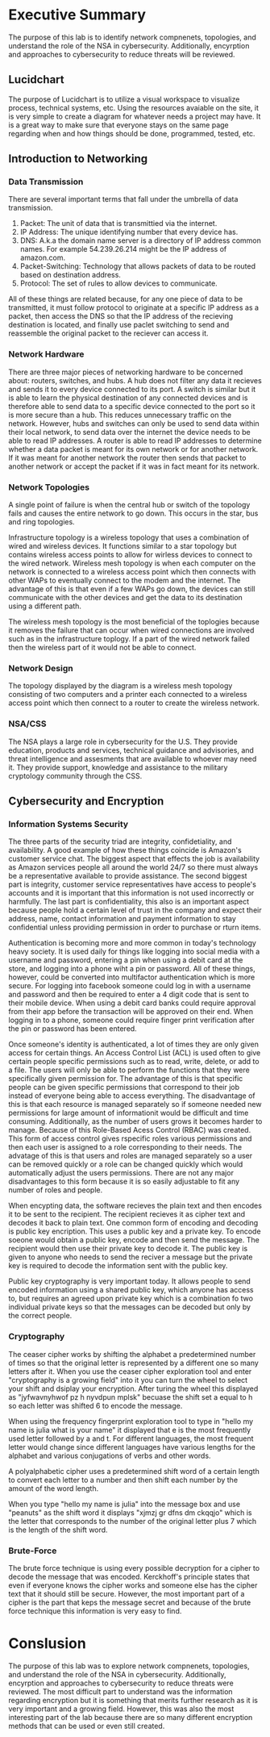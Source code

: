 # Executive Summary
The purpose of this lab is to identify network compnenets, topologies, and understand the role of the NSA in cybersecurity. Additionally, encyrption and approaches to cybersecurity to reduce threats will be reviewed. 
## Lucidchart
The purpose of Lucidchart is to utilize a visual workspace to visualize process, technical systems, etc. Using the resources avaiable on the site, it is very simple to create a diagram for whatever needs a project may have. It is a great way to make sure that everyone stays on the same page regarding when and how things should be done, programmed, tested, etc. 
## Introduction to Networking
### Data Transmission
There are several important terms that fall under the umbrella of data transmission.
1. Packet: The unit of data that is transmittied via the internet.
2. IP Address: The unique identifying number that every device has.
3. DNS: A.k.a the domain name server is a directory of IP address common names. For example 54.239.26.214 might be the IP address of amazon.com.
4. Packet-Switching: Technology that allows packets of data to be routed based on destination address. 
5. Protocol: The set of rules to allow devices to communicate.

All of these things are related because, for any one piece of data to be transmitted, it must follow protocol to originate at a specific IP address as a packet, then access the DNS so that the IP address of the recieving destination is located, and finally use paclet switching to send and reassemble the original packet to the reciever can access it. 
### Network Hardware 
There are three major pieces of networking hardware to be concerned about: routers, switches, and hubs.
A hub does not filter any data it recieves and sends it to every device connected to its port. A switch is similar but it is able to learn the physical destination of any connected devices and is therefore able to send data to a specific device connected to the port so it is more secure than a hub. This reduces unnecessary traffic on the network. However, hubs and switches can only be used to send data within their local network, to send data over the internet the device needs to be able to read IP addresses. A router is able to read IP addresses to determine whether a data packet is meant for its own network or for another network. If it was meant for another network the router then sends that packet to another network or accept the packet if it was in fact meant for its network.
### Network Topologies
A single point of failure is when the central hub or switch of the topology fails and causes the entire network to go down. This occurs in the star, bus and ring topologies. 

Infrastructure topology is a wireless topology that uses a combination of wired and wireless devices. It functions similar to a star topology but contains wireless access points to allow for wirless devices to connect to the wired network. 
Wireless mesh topology is when each computer on the network is connected to a wireless access point which then connects with other WAPs to eventually connect to the modem and the internet. The advantage of this is that even if a few WAPs go down, the devices can still communicate with the other devices and get the data to its destination using a different path.

The wireless mesh topology is the most beneficial of the toplogies because it removes the failure that can occur when wired connections are involved such as in the infrastructure toplogy. If a part of the wired network failed then the wireless part of it would not be able to connect. 
### Network Design
The topology displayed by the diagram is a wireless mesh topology consisting of two computers and a printer each connected to a wireless access point which then connect to a router to create the wireless network. 
### NSA/CSS
The NSA plays a large role in cybersecurity for the U.S. They provide education, products and services, technical guidance and advisories, and threat intelligence and assesments  that are available to whoever may need it. They provide support, knowledge and assistance to the military cryptology community through the CSS. 
## Cybersecurity and Encryption
### Information Systems Security
The three parts of the security triad are integrity, confidetiality, and availability. A good example of how these things coincide is Amazon's customer service chat. The biggest aspect that effects the job is availability as Amazon services people all around the world 24/7 so there must always be a representative available to provide assistance. The second biggest part is integrity, customer service representatives have access to people's accounts and it is important that this information is not used incorrectly or harmfully. The last part is confidentiality, this also is an important aspect because people hold a certain level of trust in the company and expect their address, name, contact information and payment information to stay confidential unless providing permission in order to purchase or rturn items. 

Authentication is becoming more and more common in today's technology heavy society. It is used daily for things like logging into social media with a username and password, entering a pin when using a debit card at the store, and logging into a phone wiht a pin or password. All of these things, however, could be converted into multifactor authentication which is more secure. For logging into facebook someone could log in with a username and password and then be required to enter a 4 digit code that is sent to their mobile device. When using a debit card banks could require approval from their app before the transaction will be approved on their end. When logging in to a phone, someone could require finger print verification after the pin or password has been entered. 

Once someone's identity is authenticated, a lot of times they are only given access for certain things. An Access Control List (ACL) is used often to give certain people specific permissions such as to read, write, delete, or add to a file. The users will only be able to perform the functions that they were specifically given permission for. The advantage of this is that specific people can be given specific permissions that correspond to their job instead of everyone being able to access everything. The disadvantage of this is that each resource is managed separately so if someone needed new permissions for large amount of informationit would be difficult and time consuming. Additionally, as the number of users grows it becomes harder to manage. Because of this Role-Based Acess Control (RBAC) was created. This form of access control gives rspecific roles various permissions and then each user is assigned to a role corresponding to their needs. The advatage of this is that users and roles are managed separately so a user can be removed quickly or a role can be changed quickly which would automatically adjust the users permissions. There are not any major disadvantages to this form because it is so easily adjustable to fit any number of roles and people.

When encypting data, the software recieves the plain text and then encodes it to be sent to the recipient. The recipient recieves it as cipher text and decodes it back to plain text. One common form of encoding and decoding is public key encription. This uses a public key and a private key. To encode soeone would obtain a public key, encode and then send the message. The recipient would then use their private key to decode it. The public key is given to anyone who needs to send the reciver a message but the private key is required to decode the information sent with the public key. 

Public key cryptography is very important today. It allows people to send encoded information using a shared public key, which anyone has access to, but requires an agreed upon private key which is a combination fo two individual private keys so that the messages can be decoded but only by the correct people. 
### Cryptography
The ceaser cipher works by shifting the alphabet a predetermined number of times so that the original letter is represented by a different one so many letters after it. When you use the ceaser cipher exploration tool and enter "cryptography is a growing field" into it you can turn the wheel to select your shift and dsiplay your encryption. After turing the wheel this displayed as "jyfwavnyhwof pz h nyvdpun mplsk" becuase the shift set a equal to h so each letter was shifted 6 to encode the message. 

When using the frequency fingerprint exploration tool to type in "hello my name is julia what is your name" it displayed that e is the most frequently used letter followed by a and t. For different languages, the most frequent letter would change since different languages have various lengths for the alphabet and various conjugations of verbs and other words. 

A polyalphabetic cipher uses a predetermined shift word of a certain length to convert each letter to a number and then shift each number by the amount of the word length. 

When you type "hello my name is julia" into the message box and use "peanuts" as the shift word it displays "xjmzj gr dfns dm ckqqjo" which is the letter that corresponds to the number of the original letter plus 7 which is the length of the shift word.
### Brute-Force
The brute force technique is using every possible decryption for a cipher to decode the message that was encoded. Kerckhoff's principle states that even if everyone knows the cipher works and someone else has the cipher text that it should still be secure. However, the most important part of a cipher is the part that keps the message secret and because of the brute force technique this information is very easy to find. 
# Conslusion
The purpose of this lab was to explore network compnenets, topologies, and understand the role of the NSA in cybersecurity. Additionally, encyrption and approaches to cybersecurity to reduce threats were reviewed. The most difficult part to understand was the information regarding encryption but it is something that merits further research as it is very important and a growing field. However, this was also the most interesting part of the lab because there are so many different encryption methods that can be used or even still created. 
